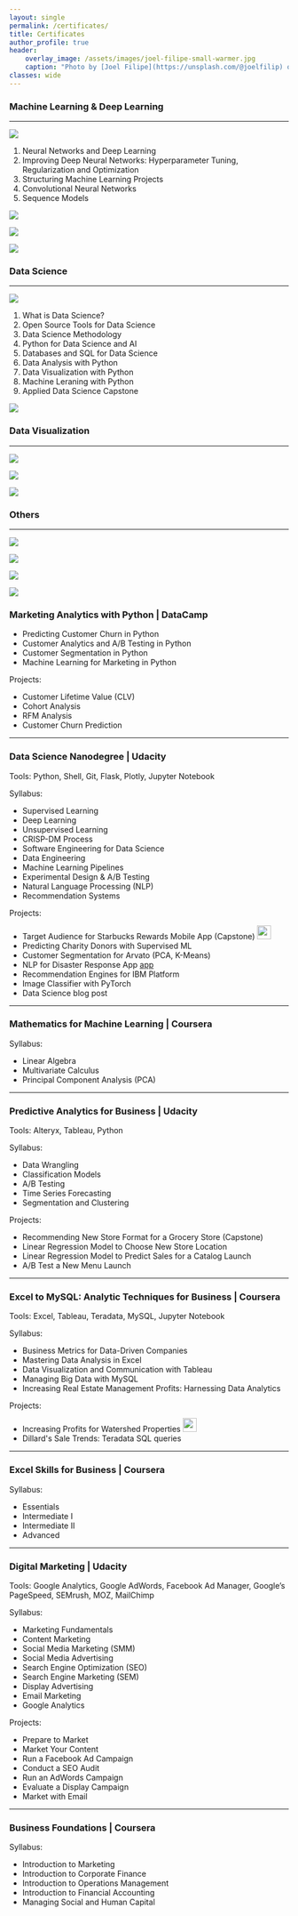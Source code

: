 ```yaml
---
layout: single
permalink: /certificates/
title: Certificates
author_profile: true
header:
    overlay_image: /assets/images/joel-filipe-small-warmer.jpg
    caption: "Photo by [Joel Filipe](https://unsplash.com/@joelfilip) on [Unsplash](https://unsplash.com)"
classes: wide
---
```


### Machine Learning & Deep Learning
---

![](https://img.shields.io/badge/Coursera-Deep_Learning_Specialization-0056D2?style=for-the-badge&logo=Coursera)

1. Neural Networks and Deep Learning
2. Improving Deep Neural Networks: Hyperparameter Tuning, Regularization and Optimization
3. Structuring Machine Learning Projects
4. Convolutional Neural Networks
5. Sequence Models

![](https://img.shields.io/badge/DataCamp-Extreme_Gradient_Boosting_with_XGBoost-03EF62?style=for-the-badge&logo=DataCamp)

![](https://img.shields.io/badge/Cognitive_Class-Deep_Learning_with_TensorFlow-054ADA?style=for-the-badge&logo=IBM)

![](https://img.shields.io/badge/Coursera-Introducción_a_la_Minería_de_Datos-0056D2?style=for-the-badge&logo=Coursera)



### Data Science
---
![](https://img.shields.io/badge/Coursera-IBM_Data_Science_Professional_Certificate-0056D2?style=for-the-badge&logo=Coursera)

1. What is Data Science?
2. Open Source Tools for Data Science
3. Data Science Methodology
4. Python for Data Science and AI
5. Databases and SQL for Data Science
6. Data Analysis with Python
7. Data Visualization with Python
8. Machine Leraning with Python
9. Applied Data Science Capstone


![](https://img.shields.io/badge/PUC-Herramientas_de_programación_en_Python_para_procesamiento_de_Datos-20BEFF?style=for-the-badge&logo=)

### Data Visualization

---
![](https://img.shields.io/badge/edX-Analyzing_and_Visualizing_Data_with_Power_BI-02262B?style=for-the-badge&logo=edX)

![](https://img.shields.io/badge/DataCamp-Intermediate_Data_Visualization_with_Seaborn-03EF62?style=for-the-badge&logo=DataCamp)

![](https://img.shields.io/badge/Google_Analytics_Academy-Introduction_to_Data_Studio-E37400?style=for-the-badge&logo=Google-Analytics)

### Others

---
![](https://img.shields.io/badge/Platzi-Adobe_Xd-98CA3F?style=for-the-badge&logo=Platzi)

![](https://img.shields.io/badge/eclass_Academy-Desarrollo_Ágil:_Scrum+Kanban-DD1100?style=for-the-badge&logo=)

![](https://img.shields.io/badge/Sence-Liderazgo-007DB8?style=for-the-badge&logo=)

![](https://img.shields.io/badge/ideaUFRO-Bootcamp_Microservices-DC3710?style=for-the-badge&logo=)

### Marketing Analytics with Python | DataCamp [<i class="fas fa-link" aria-hidden="true"></i>](https://www.datacamp.com/statement-of-accomplishment/track/5ce028dc1fb95454ddec86549442d8c8fa79e341)
 - Predicting Customer Churn in Python [<i class="fas fa-link" aria-hidden="true"></i>](https://www.datacamp.com/statement-of-accomplishment/course/7947b18bcde3fed9e459b1b2bebded4bfcf8a302)
 - Customer Analytics and A/B Testing in Python [<i class="fas fa-link" aria-hidden="true"></i>](https://www.datacamp.com/statement-of-accomplishment/course/f9b1378a8315ee335279c53040bbf287fd455976)
 - Customer Segmentation in Python [<i class="fas fa-link" aria-hidden="true"></i>](https://www.datacamp.com/statement-of-accomplishment/course/ba3b88ff56410c965375234a097f96c7109c6a20)
 - Machine Learning for Marketing in Python [<i class="fas fa-link" aria-hidden="true"></i>](https://www.datacamp.com/statement-of-accomplishment/course/617028b2c4adee4da2d94bf59c5d4dd154d35261)

Projects: 
 - Customer Lifetime Value (CLV) [<i class="fab fa-fw fa-github" aria-hidden="true"></i>](https://github.com/k-bosko/CLV_prediction)
 - Cohort Analysis [<i class="fab fa-fw fa-github" aria-hidden="true"></i>](https://github.com/k-bosko/cohort_analysis)
 - RFM Analysis [<i class="fab fa-fw fa-github" aria-hidden="true"></i>](https://github.com/k-bosko/RFM_analysis)
 - Customer Churn Prediction [<i class="fab fa-fw fa-github" aria-hidden="true"></i>](https://github.com/k-bosko/customer_churn)

----------------------------------------

### <a name="Data-Science"></a>Data Science Nanodegree | Udacity [<i class="fas fa-link" aria-hidden="true"></i>](https://graduation.udacity.com/confirm/NK2275JF)
Tools: Python, Shell, Git, Flask, Plotly, Jupyter Notebook

Syllabus: [<i class="fas fa-paperclip"></i>](https://s3-us-west-2.amazonaws.com/udacity-printer/production/syllabus/syllabus-nd025-1.0.0-en-us.pdf)  
 - Supervised Learning 
 - Deep Learning
 - Unsupervised Learning
 - CRISP-DM Process
 - Software Engineering for Data Science
 - Data Engineering
 - Machine Learning Pipelines
 - Experimental Design & A/B Testing
 - Natural Language Processing (NLP)
 - Recommendation Systems       

Projects: 
- Target Audience for Starbucks Rewards Mobile App (Capstone) [<i class="fab fa-fw fa-github" aria-hidden="true"></i>](https://github.com/k-bosko/Starbucks_rewards) [<i class="fas fa-blog" aria-hidden="true"></i>](/Starbucks-Rewards-Program/) [<img src="{{ site.url }}{{ site.baseurl }}/assets/images/icons/ppt2.png" height="25" width="25" alt="">](/assets/docs/reports/kbosko-data-science-starbucks-capstone.pdf)
- Predicting Charity Donors with Supervised ML [<i class="fab fa-fw fa-github" aria-hidden="true"></i>](https://github.com/k-bosko/finding_donors)
- Customer Segmentation for Arvato (PCA, K-Means) [<i class="fab fa-fw fa-github" aria-hidden="true"></i>](https://github.com/k-bosko/customer_segmentation)
- NLP for Disaster Response App [<i class="fab fa-fw fa-github" aria-hidden="true"></i>](https://github.com/k-bosko/disaster_response) [app](https://disaster-reponse-api.herokuapp.com)
- Recommendation Engines for IBM Platform [<i class="fab fa-fw fa-github" aria-hidden="true"></i>](https://github.com/k-bosko/recommendations_IBM)
- Image Classifier with PyTorch [<i class="fab fa-fw fa-github" aria-hidden="true"></i>](https://github.com/k-bosko/image_classifier)
- Data Science blog post [<i class="fab fa-fw fa-github" aria-hidden="true"></i>](https://github.com/k-bosko/insight_fellows) [<i class="fas fa-blog" aria-hidden="true"></i>](/Insight-Data-Science-Fellows/) 



----------------------------------------

### <a name="Math-for-ML"></a>Mathematics for Machine Learning | Coursera [<i class="fas fa-link" aria-hidden="true"></i>](https://www.coursera.org/account/accomplishments/specialization/CLR3C392PVWD)
Syllabus: [<i class="fas fa-paperclip"></i>](https://www.coursera.org/specializations/mathematics-machine-learning)
- Linear Algebra [<i class="fas fa-link" aria-hidden="true"></i>](https://www.coursera.org/account/accomplishments/records/HMR2TSNAYX3F)
- Multivariate Calculus [<i class="fas fa-link" aria-hidden="true"></i>](https://www.coursera.org/account/accomplishments/records/WYU2B7Y86Z7X)
- Principal Component Analysis (PCA) [<i class="fas fa-link" aria-hidden="true"></i>](https://www.coursera.org/account/accomplishments/records/7NWF72UG5KL4)


----------------------------------------
### <a name="Predictive-Analytics"></a>Predictive Analytics for Business | Udacity  [<i class="fas fa-link" aria-hidden="true"></i>](https://graduation.udacity.com/confirm/GDRHK39M)
Tools: Alteryx, Tableau, Python

Syllabus: [<i class="fas fa-paperclip"></i>](https://d20vrrgs8k4bvw.cloudfront.net/documents/en-US/Predictive+Analytics+for+Business+Nanodegree+Syllabus.pdf)
 - Data Wrangling
 - Classification Models
 - A/B Testing
 - Time Series Forecasting
 - Segmentation and Clustering
 
 Projects: 
  - Recommending New Store Format for a Grocery Store (Capstone) [<i class="fas fa-chart-line"></i>](https://public.tableau.com/profile/katerina.bosko#!/vizhome/AllocatingGroceryStorestoSegmentsandForecastingProduceSales/Dashboard3) [<i class="far fa-file-pdf" aria-hidden="true"></i>](/assets/docs/reports/kbosko-predictive-analytics-capstone.pdf)
  - Linear Regression Model to Choose New Store Location [<i class="fab fa-fw fa-github" aria-hidden="true"></i>](https://github.com/k-bosko/new_store_location) [<i class="far fa-file-pdf" aria-hidden="true"></i>](/assets/docs/reports/kbosko-predictive-analytics-new-store-location.pdf)
  - Linear Regression Model to Predict Sales for a Catalog Launch [<i class="fab fa-fw fa-github" aria-hidden="true"></i>](https://github.com/k-bosko/predicting_catalog_demand) [<i class="far fa-file-pdf" aria-hidden="true"></i>](/assets/docs/reports/kbosko-predictive-analytics-catalog.pdf)
  - A/B Test a New Menu Launch [<i class="far fa-file-pdf" aria-hidden="true"></i>](/assets/docs/reports/kbosko-predictive-analytics-ab-test.pdf)

----------------------------------------

### <a name="Excel-to-MySQL"></a>Excel to MySQL: Analytic Techniques for Business | Coursera [<i class="fas fa-link" aria-hidden="true"></i>](https://www.coursera.org/account/accomplishments/specialization/AEE26XQ29CD5)
Tools: Excel, Tableau, Teradata, MySQL, Jupyter Notebook

Syllabus: [<i class="fas fa-paperclip"></i>](https://www.coursera.org/specializations/excel-mysql)
 - Business Metrics for Data-Driven Companies [<i class="fas fa-link" aria-hidden="true"></i>](https://www.coursera.org/account/accomplishments/records/D9XE4KYLU9V2)
 - Mastering Data Analysis in Excel [<i class="fas fa-link" aria-hidden="true"></i>](https://www.coursera.org/account/accomplishments/records/8QK9BQ3Y6ZQS)
 - Data Visualization and Communication with Tableau [<i class="fas fa-link" aria-hidden="true"></i>](https://www.coursera.org/account/accomplishments/records/KDT78YHZEHVL)
 - Managing Big Data with MySQL [<i class="fas fa-link" aria-hidden="true"></i>](https://www.coursera.org/account/accomplishments/records/H69WSK9HZZ2V)
 - Increasing Real Estate Management Profits: Harnessing Data Analytics [<i class="fas fa-link" aria-hidden="true"></i>](https://www.coursera.org/account/accomplishments/records/B9ANNHF2TLMZ)


Projects: 
 - Increasing Profits for Watershed Properties [<i class="fas fa-chart-line"></i>](https://public.tableau.com/profile/katerina.bosko#!/vizhome/Bosko_dashboardforWatershedproperties/FinalDashboard) [<img src="{{ site.url }}{{ site.baseurl }}/assets/images/icons/ppt2.png" height="25" width="25" alt="">](/assets/docs/reports/kbosko-excel-to-mysql-capstone-presentation.pdf) [<i class="far fa-file-pdf" aria-hidden="true"></i>](/assets/docs/reports/kbosko-excel-to-mysql-capstone-report.pdf)
 - Dillard's Sale Trends: Teradata SQL queries [<i class="far fa-file-pdf" aria-hidden="true"></i>](/assets/docs/reports/kbosko-excel-to-mysql-Teradata-queries.pdf)



----------------------------------------

### <a name="Excel"></a>Excel Skills for Business | Coursera [<i class="fas fa-link" aria-hidden="true"></i>](https://www.coursera.org/account/accomplishments/specialization/FZ4C9RHTRZJT)
Syllabus: [<i class="fas fa-paperclip"></i>](https://www.coursera.org/specializations/excel)
 - Essentials [<i class="fas fa-link" aria-hidden="true"></i>](https://www.coursera.org/account/accomplishments/records/L8E2H3YV3TK2)
 - Intermediate I [<i class="fas fa-link" aria-hidden="true"></i>](https://www.coursera.org/account/accomplishments/records/MRTLVQAXSXVP)
 - Intermediate II [<i class="fas fa-link" aria-hidden="true"></i>](https://www.coursera.org/account/accomplishments/records/MRTLVQAXSXVP)
 - Advanced [<i class="fas fa-link" aria-hidden="true"></i>](https://www.coursera.org/account/accomplishments/records/F6A3ADUY2KLL)

----------------------------------------
### <a name="Digital-Marketing"></a> Digital Marketing | Udacity [<i class="fas fa-link" aria-hidden="true"></i>](https://graduation.udacity.com/confirm/PKMPZVQP)
Tools:  Google Analytics, Google AdWords, Facebook Ad Manager, Google’s PageSpeed, SEMrush, MOZ, MailChimp

Syllabus: [<i class="fas fa-paperclip"></i>](https://d20vrrgs8k4bvw.cloudfront.net/documents/en-US/DMND+Syllabus+(2).pdf)  
 - Marketing Fundamentals
 - Content Marketing
 - Social Media Marketing (SMM)
 - Social Media Advertising 
 - Search Engine Optimization (SEO)
 - Search Engine Marketing (SEM)
 - Display Advertising
 - Email Marketing
 - Google Analytics

Projects: 
 - Prepare to Market [<i class="far fa-file-pdf" aria-hidden="true"></i>](/assets/docs/reports/kbosko-digital-marketing-1-prepare-to-market.pdf)
 - Market Your Content [<i class="far fa-file-pdf" aria-hidden="true"></i>](/assets/docs/reports/kbosko-digital-marketing-2-content-marketing.pdf) [<i class="fas fa-blog" aria-hidden="true"></i>](/Udacity-Review-Digital-Marketing-Nanodegree//) 
 - Run a Facebook Ad Campaign [<i class="far fa-file-pdf" aria-hidden="true"></i>](/assets/docs/reports/kbosko-digital-marketing-3-facebook-campaign.pdf)
 - Conduct a SEO Audit [<i class="far fa-file-pdf" aria-hidden="true"></i>](/assets/docs/reports/kbosko-digital-marketing-4-seo.pdf)
 - Run an AdWords Campaign [<i class="far fa-file-pdf" aria-hidden="true"></i>](/assets/docs/reports/kbosko-digital-marketing-5-AdWords-campaign.pdf)
 - Evaluate a Display Campaign [<i class="far fa-file-pdf" aria-hidden="true"></i>](/assets/docs/reports/kbosko-digital-marketing-6-evaluate-display-campaign.pdf)
 - Market with Email [<i class="far fa-file-pdf" aria-hidden="true"></i>](/assets/docs/reports/kbosko-digital-marketing-7-email-marketing.pdf)

----------------------------------------

### <a name="Business-Foundations"></a>Business Foundations | Coursera
Syllabus: [<i class="fas fa-paperclip"></i>](https://www.coursera.org/specializations/wharton-business-foundations)
 - Introduction to Marketing [<i class="fas fa-link" aria-hidden="true"></i>](https://www.coursera.org/account/accomplishments/records/TGEZ6ZE34CN7)
 - Introduction to Corporate Finance [<i class="fas fa-link" aria-hidden="true"></i>](https://www.coursera.org/account/accomplishments/records/DE3NQX93ZCJ2)
- Introduction to Operations Management [<i class="fas fa-link" aria-hidden="true"></i>](https://www.coursera.org/account/accomplishments/records/BGJX6R478WA6)
 - Introduction to Financial Accounting [<i class="fas fa-link" aria-hidden="true"></i>](https://www.coursera.org/account/accomplishments/records/6VPP8T5N5VXP)
 -  Managing Social and Human Capital [<i class="fas fa-link" aria-hidden="true"></i>](https://www.coursera.org/account/accomplishments/records/RKQ4TPMN9NDY)
